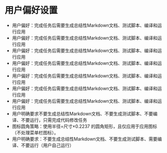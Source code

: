 # 用户偏好设置

- 用户偏好：完成任务后需要生成总结性Markdown文档、测试脚本、编译和运行应用
- 用户偏好：完成任务后需要生成总结性Markdown文档、测试脚本、编译和运行应用
- 用户偏好：完成任务后需要生成总结性Markdown文档、测试脚本、编译和运行应用
- 用户偏好：完成任务后需要生成总结性Markdown文档、测试脚本、编译和运行应用
- 用户偏好：完成任务后需要生成总结性Markdown文档、测试脚本、编译和运行应用
- 用户偏好：完成任务后需要生成总结性Markdown文档、测试脚本、编译和运行应用
- 用户偏好：完成任务后需要生成总结性Markdown文档、测试脚本、编译和运行应用
- 用户明确要求不要生成总结性Markdown文档、不要生成测试脚本、不要编译、不要运行，只需完成代码修改任务
- 图标圆角策略：使用半径=尺寸×0.2237 的圆角矩形，且仅应用于应用图标（不处理菜单栏图标）。
- 用户明确要求：不要生成总结性Markdown文档、不要生成测试脚本、需要编译、不要运行（用户自己运行）
